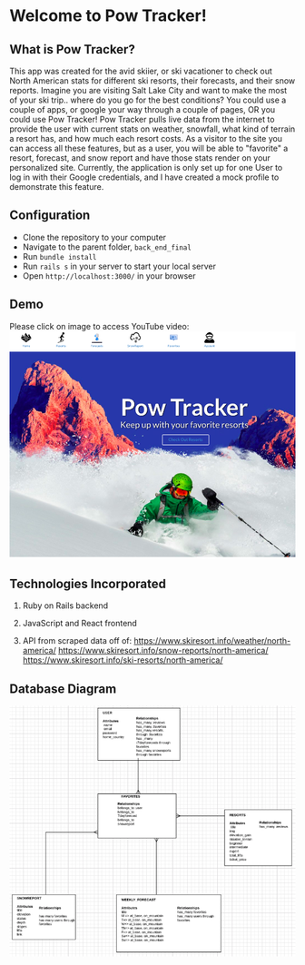 # Welcome to Pow Tracker!


## What is Pow Tracker?
This app was created for the avid skiier, or ski vacationer to check out North American stats for different ski resorts, their forecasts, and their snow reports. Imagine you are visiting Salt Lake City and want to make the most of your ski trip.. where do you go for the best conditions? You could use a couple of apps, or google your way through a couple of pages, OR you could use Pow Tracker! Pow Tracker pulls live data from the internet to provide the user with current stats on weather, snowfall, what kind of terrain a resort has, and how much each resort costs. As a visitor to the site you can access all these features, but as a user, you will be able to "favorite" a resort, forecast, and snow report and have those stats render on your personalized site. Currently, the application is only set up for one User to log in with their Google credentials, and I have created a mock profile to demonstrate this feature.

## Configuration
- Clone the repository to your computer
- Navigate to the parent folder, `back_end_final`
- Run `bundle install`
- Run `rails s` in your server to start your local server
- Open `http://localhost:3000/` in your browser

## Demo
Please click on image to access YouTube video:
[![Pow_Tracker_Application](lib/art/pow_tracker.png)](https://youtu.be/ZUXU7ZWpqD4)

## Technologies Incorporated

1. Ruby on Rails backend 

2. JavaScript and React frontend 

3. API from scraped data off of:
  https://www.skiresort.info/weather/north-america/
  https://www.skiresort.info/snow-reports/north-america/
  https://www.skiresort.info/ski-resorts/north-america/

## Database Diagram

![alt text](lib/art/models_pow_tracker.png)


